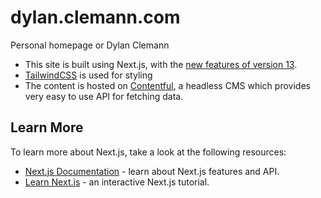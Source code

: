 # dylan.clemann.com

Personal homepage or Dylan Clemann

-   This site is built using Next.js, with the [new features of version 13](https://nextjs.org/blog/next-13).
-   [TailwindCSS](https://tailwindcss.com/) is used for styling
-   The content is hosted on [Contentful](https://www.contentful.com/), a headless CMS which provides very easy to use API for fetching data.

## Learn More

To learn more about Next.js, take a look at the following resources:

-   [Next.js Documentation](https://nextjs.org/docs) - learn about Next.js features and API.
-   [Learn Next.js](https://nextjs.org/learn) - an interactive Next.js tutorial.
